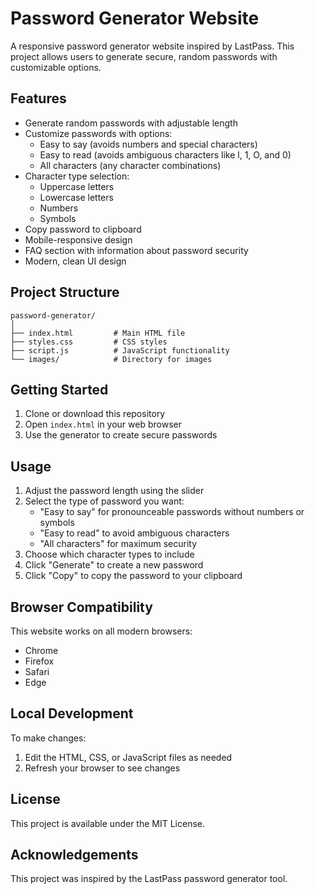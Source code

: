 # Password Generator Website

A responsive password generator website inspired by LastPass. This project allows users to generate secure, random passwords with customizable options.

## Features

- Generate random passwords with adjustable length
- Customize passwords with options:
  - Easy to say (avoids numbers and special characters)
  - Easy to read (avoids ambiguous characters like l, 1, O, and 0)
  - All characters (any character combinations)
- Character type selection:
  - Uppercase letters
  - Lowercase letters
  - Numbers
  - Symbols
- Copy password to clipboard
- Mobile-responsive design
- FAQ section with information about password security
- Modern, clean UI design

## Project Structure

```
password-generator/
│
├── index.html         # Main HTML file
├── styles.css         # CSS styles
├── script.js          # JavaScript functionality
└── images/            # Directory for images
```

## Getting Started

1. Clone or download this repository
2. Open `index.html` in your web browser
3. Use the generator to create secure passwords

## Usage

1. Adjust the password length using the slider
2. Select the type of password you want:
   - "Easy to say" for pronounceable passwords without numbers or symbols
   - "Easy to read" to avoid ambiguous characters
   - "All characters" for maximum security
3. Choose which character types to include
4. Click "Generate" to create a new password
5. Click "Copy" to copy the password to your clipboard

## Browser Compatibility

This website works on all modern browsers:
- Chrome
- Firefox
- Safari
- Edge

## Local Development

To make changes:

1. Edit the HTML, CSS, or JavaScript files as needed
2. Refresh your browser to see changes

## License

This project is available under the MIT License.

## Acknowledgements

This project was inspired by the LastPass password generator tool. 